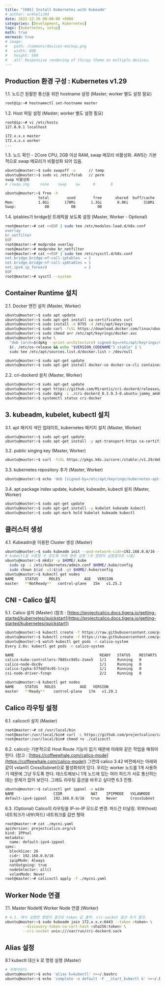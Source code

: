 ```yaml
---
title: "[K8S] Install Kubernetes with Kubeadm"
# author: wrkholic84
date: 2022-12-26 00:00:00 +0900
categories: [Development, Kubernetes]
tags: [kubernetes, setup]
math: true
mermaid: true
# image:
#   path: /commons/devices-mockup.png
#   width: 800
#   height: 500
#   alt: Responsive rendering of Chirpy theme on multiple devices.
---
```

## Production 환경 구성 : Kubernetes v1.29

1.1. 노드간 원활한 통신을 위한 hostname 설정 (Master; worker 별도 설정 필요)

```bash
root@ip:~# hostnamectl set-hostname master
```

1.2. Host 파일 설정 (Master; worker 별도 설정 필요)

```bash
root@ip:~# vi /etc/hosts
127.0.0.1 localhost

172.x.x.x master
172.x.x.x worker
...
```

1.3. 노드 확인 - 2Core CPU, 2GB 이상 RAM, swap 메모리 비활성화. AWS는 기본적으로 swap 메모리가 비활성화 되어 있음.

```bash
ubuntu@master:~$ sudo swapoff -a      // temp
ubuntu@master:~$ sudo vi /etc/fstab   // perm
swap 비활성화
# /swap.img     none    swap    sw      0       0

ubuntu@master:~$ free -h
               total        used        free      shared  buff/cache   available
Mem:           1.8Gi       170Mi       1.3Gi       0.0Ki       318Mi       1.5Gi
Swap:             0B          0B          0B
```

1.4. iptables가 bridge된 트래픽을 보도록 설정 (Master, Worker - Optional)

```bash
root@master:~# cat <<EOF | sudo tee /etc/modules-load.d/k8s.conf
overlay
br_netfilter
EOF
root@master:~# modprobe overlay
root@master:~# modprobe br_netfilter
root@master:~# cat <<EOF | sudo tee /etc/sysctl.d/k8s.conf
net.bridge.bridge-nf-call-iptables  = 1
net.bridge.bridge-nf-call-ip6tables = 1
net.ipv4.ip_forward                 = 1
EOF
root@master:~# sysctl --system
```

## Container Runtime 설치

2.1. Docker 엔진 설치 (Master, Worker)

```bash
ubuntu@master:~$ sudo apt update
ubuntu@master:~$ sudo apt-get install ca-certificates curl
ubuntu@master:~$ sudo install -m 0755 -d /etc/apt/keyrings
ubuntu@master:~$ sudo curl -fsSL https://download.docker.com/linux/ubuntu/gpg -o /etc/apt/keyrings/docker.asc
ubuntu@master:~$ sudo chmod a+r /etc/apt/keyrings/docker.asc
ubuntu@master:~$ echo \
  "deb [arch=$(dpkg --print-architecture) signed-by=/etc/apt/keyrings/docker.asc] https://download.docker.com/linux/ubuntu \
  $(. /etc/os-release && echo "$VERSION_CODENAME") stable" | \
  sudo tee /etc/apt/sources.list.d/docker.list > /dev/null

ubuntu@master:~$ sudo apt-get update
ubuntu@master:~$ sudo apt-get install docker-ce docker-ce-cli containerd.io docker-buildx-plugin docker-compose-plugin
```

2.2. cri-dockerd 설치 (Master, Worker)
```bash
ubuntu@master:~$ sudo apt-get update
ubuntu@master:~$ wget https://github.com/Mirantis/cri-dockerd/releases/download/v0.3.9/cri-dockerd_0.3.9.3-0.ubuntu-jammy_amd64.deb
ubuntu@master:~$ sudo dpkg -i ./cri-dockerd_0.3.9.3-0.ubuntu-jammy_amd64.deb
ubuntu@master:~$ systemctl status cri-docker
```

## 3. kubeadm, kubelet, kubectl 설치

3.1. apt 패키지 색인 업데이트, kubernetes 패키지 설치 (Master, Worker)

```bash
ubuntu@master:~$ sudo apt-get update
ubuntu@master:~$ sudo apt-get install -y apt-transport-https ca-certificates curl gpg
```

3.2. public singing key (Master, Worker)

```bash
ubuntu@master:~$ curl -fsSL https://pkgs.k8s.io/core:/stable:/v1.29/deb/Release.key | sudo gpg --dearmor -o /etc/apt/keyrings/kubernetes-apt-keyring.gpg
```

3.3. kubernetes repository 추가 (Master, Worker)

```bash
ubuntu@master:~$ echo 'deb [signed-by=/etc/apt/keyrings/kubernetes-apt-keyring.gpg] https://pkgs.k8s.io/core:/stable:/v1.29/deb/ /' | sudo tee /etc/apt/sources.list.d/kubernetes.list
```

3.4. apt package index update, kubelet, kubeadm, kubectl 설치 (Master, Worker)

```bash
ubuntu@master:~$ sudo apt-get update
ubuntu@master:~$ sudo apt-get install -y kubelet kubeadm kubectl
ubuntu@master:~$ sudo apt-mark hold kubelet kubeadm kubectl
```

## 클러스터 생성

4.1. Kubeadm을 이용한 Cluster 생성 (Master)

```bash
ubuntu@master:~$ sudo kubeadm init --pod-network-cidr=192.168.0.0/16 --cri-socket unix:///var/run/cri-dockerd.sock
# kubectl을 사용할 수 있도록 아래 명령 실행 (위 명령의 실행결과로 나옴)
ubuntu@master:~$ mkdir -p $HOME/.kube
  sudo cp -i /etc/kubernetes/admin.conf $HOME/.kube/config
  sudo chown $(id -u):$(id -g) $HOME/.kube/config
ubuntu@master:~$ kubectl get nodes
NAME     STATUS     ROLES           AGE   VERSION
master   **NotReady**   control-plane   15m   v1.25.3
```

## CNI - Calico 설치

5.1. Calico 설치 (Master) (참조 : [https://projectcalico.docs.tigera.io/getting-started/kubernetes/quickstart](https://projectcalico.docs.tigera.io/getting-started/kubernetes/quickstart))

```bash
ubuntu@master:~$ kubectl create -f https://raw.githubusercontent.com/projectcalico/calico/v3.27.0/manifests/tigera-operator.yaml
ubuntu@master:~$ kubectl create -f https://raw.githubusercontent.com/projectcalico/calico/v3.27.0/manifests/custom-resources.yaml
ubuntu@master:~$ watch kubectl get pods -n calico-system
Every 2.0s: kubectl get pods -n calico-system

NAME                                       READY   STATUS    RESTARTS   AGE
calico-kube-controllers-7885cc9d5c-2smx5   1/1     Running   0          87s
calico-node-dxc8v                          1/1     Running   0          87s
calico-typha-57fdd74c95-lrxjn              1/1     Running   0          87s
csi-node-driver-fcnqn                      2/2     Running   0          87s

ubuntu@master:~$ kubectl get nodes
NAME     STATUS   ROLES           AGE   VERSION
master   **Ready**    control-plane   17m   v1.29.1
```

## Calico 라우팅 설정

6.1. calicoctl 설치 (Master)

```bash
root@master:~# cd /usr/local/bin
root@master:/usr/local/bin# curl -L https://github.com/projectcalico/calico/releases/download/v3.27.0/calicoctl-linux-amd64 -o calicoctl
root@master:/usr/local/bin# chmod +x ./calicoctl
```

6.2. calico는 기본적으로 Host Route 기능이 없기 때문에 아래와 같은 작업을 해줘야 한다. (참고 : [https://coffeewhale.com/calico-mode](https://coffeewhale.com/calico-mode)) 그런데 calico 3.42 버전에서는 아래와 같이 vxlan이 CrossSubnet으로 활성화되어 있다. 우리는 worker 노드를 1개 사용하기 때문에 그냥 두도록 한다. 테스트해보니 1개 노드에 있는 여러 파드가 서로 통신하는데는 문제가 없어 보인다. 그래도 라우팅 옵션을 바꾸고 싶다면 6.3 진행.

```bash
ubuntu@master:~$ calicoctl get ippool -o wide
NAME                  CIDR             NAT    IPIPMODE   VXLANMODE     DISABLED   DISABLEBGPEXPORT   SELECTOR
default-ipv4-ippool   192.168.0.0/16   true   Never      CrossSubnet   false      false              all()
```

6.3. (Optional) Calico의 라우팅을 IP-in-IP 모드로 변경. 파드간 터널링. 외부(host) 네트워크가 내부(파드) 네트워크를 감싼 형태

```bash
root@master:~# cat ./mycni.yaml
apiVersion: projectcalico.org/v3
kind: IPPool
metadata:
  name: default-ipv4-ippool
spec:
  blockSize: 26
  cidr: 192.168.0.0/16
  ipipMode: Always
  natOutgoing: true
  nodeSelector: all()
  vxlanMode: Never
root@master:~# calicoctl apply -f ./mycni.yaml
```

## Worker Node 연결

7.1. Master Node에 Worker Node 연결 (Worker)

```bash
# 4.1. 에서 실행한 명령의 결과로 token 값 출력. cri-socket 옵션 추가 할것.
ubuntu@master:~$ sudo kubeadm join 172.x.x.x:6443 --token <token> \
        --discovery-token-ca-cert-hash <sha256:token> \
        --cri-socket unix:///var/run/cri-dockerd.sock
```

## Alias 설정

8.1 kubectl 대신 k 로 명령 실행 (Master)
```bash
# 꼭해야된다.
ubuntu@master:~$ echo 'alias k=kubectl' >>~/.bashrc
ubuntu@master:~$ echo 'complete -o default -F __start_kubectl k' >>~/.bashrc
```